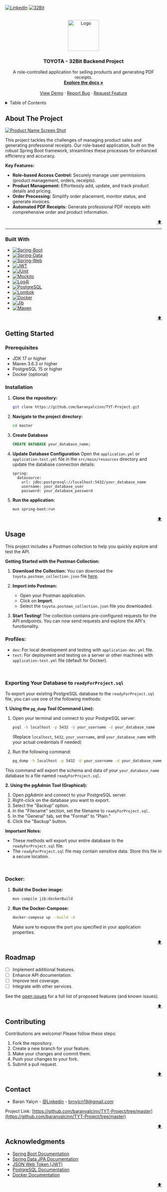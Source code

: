 <a name="readme-top"></a>

[![LinkedIn][linkedin-shield]][linkedin-url]
[![32Bit][32Bit.com]][32Bit-url]

<br />
<div align="center">
<a href="https://github.com/othneildrew/Best-README-Template">
    <img src="logo.jpg" alt="Logo" width="100" height="auto">
  </a>
  <h3 align="center">TOYOTA - 32Bit Backend Project</h3>

  <p align="center">
    A role-controlled application for selling products and generating PDF receipts.
    <br />
    <a href="https://github.com/baranyalcinn/TYT-Project"><strong>Explore the docs »</strong></a>
    <br />
    <br />
    <a href="https://github.com/baranyalcinn/TYT-Project/tree/master">View Demo</a>
    ·
    <a href="https://github.com/baranyalcinn/TYT-Project/issues/new?labels=bug&template=bug-report---.md">Report Bug</a>
    ·
    <a href="https://github.com/baranyalcinn/TYT-Project/issues/new?labels=enhancement&template=feature-request---.md">Request Feature</a>
  </p>
</div>



<!-- TABLE OF CONTENTS -->
<details>
  <summary>Table of Contents</summary>
  <ol>
    <li>
      <a href="#about-the-project">About The Project</a>
      <ul>
        <li><a href="#built-with">Built With</a></li>
      </ul>
    </li>
    <li>
      <a href="#getting-started">Getting Started</a>
      <ul>
        <li><a href="#prerequisites">Prerequisites</a></li>
        <li><a href="#installation">Installation</a></li>
      </ul>
    </li>
    <li><a href="#usage">Usage</a></li>
    <li><a href="#roadmap">Roadmap</a></li>
    <li><a href="#contributing">Contributing</a></li>
    <li><a href="#contact">Contact</a></li>
    <li><a href="#acknowledgments">Acknowledgments</a></li>
  </ol>
</details>

## About The Project

[![Product Name Screen Shot](sample-slip.PNG)](sample-slip.PNG)

 This project tackles the challenges of managing product sales and generating professional receipts. Our role-based application, built on the robust Spring Boot framework, streamlines these processes for enhanced efficiency and accuracy. 

**Key Features:**

- **Role-based Access Control:**  Securely manage user permissions (product management, orders, receipts).
- **Product Management:**  Effortlessly add, update, and track product details and pricing.
- **Order Processing:** Simplify order placement, monitor status, and generate invoices.
- **Automated PDF Receipts:**  Generate professional PDF receipts with comprehensive order and product information.

<p align="right"><a href="#readme-top">⬆️</a></p>

*** 

### Built With

* [![Spring-Boot][Spring-Boot.com]][Spring-Boot-url]
* [![Spring-Data][Spring-Data.com]][Spring-Data-url]
* [![Spring-Web][Spring-Web.com]][Spring-Web-url]
* [![JWT][JWT.com]][JWT-url]
* [![JUnit][JUnit.com]][JUnit-url]
* [![Mockito][Mockito.com]][Mockito-url]
* [![Log4j][Log4j.com]][Log4j-url]
* [![PostgreSQL][PostgreSQL.com]][PostgreSQL-url]
* [![Lombok][Lombok.com]][Lombok-url]
* [![Docker][Docker.com]][Docker-url]
* [![Jib][Jib.com]][Jib-url]
* [![Maven][Maven.com]][Maven-url]

<p align="right"><a href="#readme-top">⬆️</a></p>

## Getting Started

### Prerequisites

* JDK 17 or higher
* Maven 3.6.3 or higher
* PostgreSQL 15 or higher
* Docker (optional)

### Installation

1. **Clone the repository:**

   ```bash
   git clone https://github.com/baranyalcinn/TYT-Project.git
   ```

2. **Navigate to the project directory:**

   ```bash
   cd master
   ```
3. **Create Database**
   ```sql
   CREATE DATABASE your_database_name;
   ```

4. **Update Database Configuration**
   Open the `application.yml` or `application-test.yml` file in the `src/main/resources` directory and update the database connection details:
    ```properties
    spring:
      datasource:
        url: jdbc:postgresql://localhost:5432/your_database_name
        username: your_database_user
        password: your_database_password
    ```

5. **Run the application:**

   ```bash
   mvn spring-boot:run
   ```
<p align="right"><a href="#readme-top">⬆️</a></p>

## Usage

This project includes a Postman collection to help you quickly explore and test the API. 

**Getting Started with the Postman Collection:**

1. **Download the Collection:** You can download the `toyota.postman_collection.json` file [here](toyota.postman_collection.json). 

2. **Import into Postman:** 
   * Open your Postman application.
   * Click on **Import**.
   * Select the `toyota.postman_collection.json` file you downloaded.

3. **Start Testing!**  The collection contains pre-configured requests for the API endpoints. You can now send requests and explore the API's functionality. 
### Profiles:
* `dev`: For local development and testing with `application-dev.yml` file.
* `test`: For deployment and testing on a server or other machines with `application-test.yml` file (default for Docker).

<br />

### Exporting Your Database to `readyForProject.sql`

To export your existing PostgreSQL database to the `readyForProject.sql` file, you can use one of the following methods:

**1. Using the `pg_dump` Tool (Command Line):**

   1. Open your terminal and connect to your PostgreSQL server:
      ```bash
      psql -h localhost -p 5432 -U your_username -d your_database_name
      ```
      (Replace `localhost`, `5432`, `your_username`, and `your_database_name` with your actual credentials if needed)
   2. Run the following command:

      ```bash
      pg_dump -h localhost -p 5432 -U your_username -d your_database_name > readyForProject.sql
      ```

   This command will export the schema and data of your `your_database_name` database to a file named `readyForProject.sql`.

**2. Using the pgAdmin Tool (Graphical):**

   1. Open pgAdmin and connect to your PostgreSQL server.
   2. Right-click on the database you want to export.
   3. Select the "Backup" option.
   4. In the "Filename" section, set the filename to `readyForProject.sql`.
   5. In the "General" tab, set the "Format" to "Plain." 
   6. Click the "Backup" button.

**Important Notes:**

* These methods will export your entire database to the `readyForProject.sql` file. 
* The `readyForProject.sql` file may contain sensitive data. Store this file in a secure location. 

<br />

### Docker:
1. **Build the Docker image:**

   ```bash
   mvn compile jib:dockerBuild
   ```

2. **Run the Docker-Compose:**

   ```bash
   docker-compose up --build -d
   ```
   Make sure to expose the port you specified in your application properties.

<p align="right"><a href="#readme-top">⬆️</a></p>

## Roadmap

- [ ] Implement additional features.
- [ ] Enhance API documentation.
- [ ] Improve test coverage.
- [ ] Integrate with other services.

See the [open issues](https://github.com/baranyalcinn/TYT-Project/issues) for a full list of proposed features (and known issues).

<p align="right"><a href="#readme-top">⬆️</a></p>

## Contributing

Contributions are welcome! Please follow these steps:

1. Fork the repository.
2. Create a new branch for your feature.
3. Make your changes and commit them.
4. Push your changes to your fork.
5. Submit a pull request.

<p align="right"><a href="#readme-top">⬆️</a></p>

## Contact

* Baran Yalçın - [@Linkedin](https://www.linkedin.com/in/baran-yalçın-521691242) - brnylcn19@gmail.com

Project Link: [https://github.com/baranyalcinn/TYT-Project/tree/master](https://github.com/baranyalcinn/TYT-Project/tree/master)

<p align="right"><a href="#readme-top">⬆️</a></p>

## Acknowledgments

* [Spring Boot Documentation](https://spring.io/projects/spring-boot)
* [Spring Data JPA Documentation](https://spring.io/projects/spring-data-jpa)
* [JSON Web Token (JWT)](https://jwt.io/)
* [PostgreSQL Documentation](https://www.postgresql.org/docs/)
* [Docker Documentation](https://docs.docker.com/)

<p align="right"><a href="#readme-top">⬆️</a></p>

[contributors-shield]: https://img.shields.io/github/contributors/othneildrew/Best-README-Template.svg?style=for-the-badge
[contributors-url]: https://github.com/othneildrew/Best-README-Template/graphs/contributors
[forks-shield]: https://img.shields.io/github/forks/othneildrew/Best-README-Template.svg?style=for-the-badge
[forks-url]: https://github.com/othneildrew/Best-README-Template/network/members
[stars-shield]: https://img.shields.io/github/stars/othneildrew/Best-README-Template.svg?style=for-the-badge
[stars-url]: https://github.com/othneildrew/Best-README-Template/stargazers
[issues-shield]: https://img.shields.io/github/issues/othneildrew/Best-README-Template.svg?style=for-the-badge
[issues-url]: https://github.com/othneildrew/Best-README-Template/issues
[license-shield]: https://img.shields.io/github/license/othneildrew/Best-README-Template.svg?style=for-the-badge
[license-url]: https://github.com/othneildrew/Best-README-Template/blob/master/LICENSE.txt
[linkedin-shield]: https://img.shields.io/badge/-LinkedIn-black.svg?style=for-the-badge&logo=linkedin&colorB=555
[linkedin-url]: https://www.linkedin.com/in/baran-yalçın-521691242
[product-screenshot]: images/screenshot.png
[Spring-Boot.com]: https://img.shields.io/badge/Spring_Boot-6DB33F?style=for-the-badge&logo=spring-boot&logoColor=white
[Spring-Boot-url]: https://spring.io/projects/spring-boot
[Spring-Data.com]: https://img.shields.io/badge/Spring_Data-6DB33F?style=for-the-badge&logo=spring-data&logoColor=white
[Spring-Data-url]: https://spring.io/projects/spring-data
[Spring-Web.com]: https://img.shields.io/badge/Spring_Web-6DB33F?style=for-the-badge&logo=spring&logoColor=white
[Spring-Web-url]: https://spring.io/projects/spring-framework
[JWT.com]: https://img.shields.io/badge/JWT-000000?style=for-the-badge&logo=JSON%20web%20tokens&logoColor=white
[JWT-url]: https://jwt.io/
[JUnit.com]: https://img.shields.io/badge/JUnit5-25A162?style=for-the-badge&logo=junit5&logoColor=white
[JUnit-url]: https://junit.org/junit5/
[Mockito.com]: https://img.shields.io/badge/Mockito-25A162?style=for-the-badge&logo=mockito&logoColor=white
[Mockito-url]: https://site.mockito.org/
[Log4j.com]: https://img.shields.io/badge/Log4j2-D22128?style=for-the-badge&logo=apache-log4j&logoColor=white
[Log4j-url]: https://logging.apache.org/log4j/2.x/
[PostgreSQL.com]: https://img.shields.io/badge/PostgreSQL-316192?style=for-the-badge&logo=postgresql&logoColor=white
[PostgreSQL-url]: https://www.postgresql.org/
[Lombok.com]: https://img.shields.io/badge/Lombok-A857B1?style=for-the-badge&logo=projectlombok&logoColor=white
[Lombok-url]: https://projectlombok.org/
[Docker.com]: https://img.shields.io/badge/Docker-2CA5E0?style=for-the-badge&logo=docker&logoColor=white
[Docker-url]: https://www.docker.com/
[Jib.com]: https://img.shields.io/badge/Jib-Build%20Container%20Images-blue.svg?logo=google-cloud&logoColor=white
[Jib-url]: https://cloud.google.com/java/getting-started/jib
[Maven.com]: https://img.shields.io/badge/Maven-C71A36?style=for-the-badge&logo=apache-maven&logoColor=white
[Maven-url]: https://maven.apache.org/
[32Bit.com]: https://img.shields.io/badge/32Bit-007EC6?style=for-the-badge&logo=apache-spark&logoColor=white 
[32Bit-url]: https://32bit.com.tr/en/home/ 
